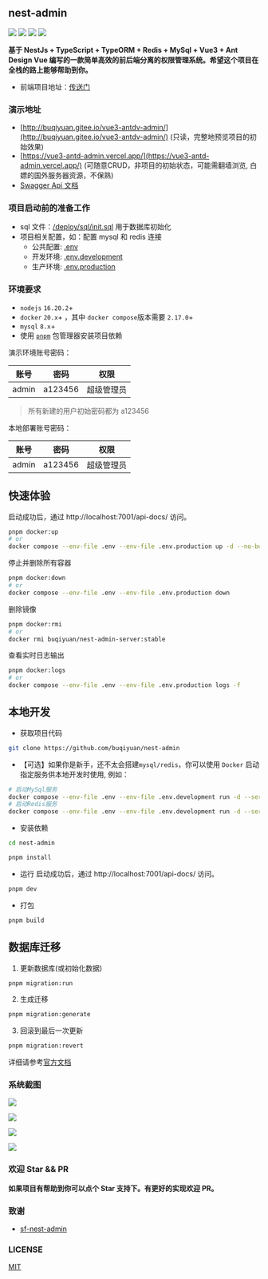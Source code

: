 ## nest-admin

![](https://img.shields.io/github/commit-activity/m/buqiyuan/nest-admin) ![](https://img.shields.io/github/license/buqiyuan/nest-admin) ![](https://img.shields.io/github/repo-size/buqiyuan/nest-admin) ![](https://img.shields.io/github/languages/top/buqiyuan/nest-admin)

**基于 NestJs + TypeScript + TypeORM + Redis + MySql + Vue3 + Ant Design Vue 编写的一款简单高效的前后端分离的权限管理系统。希望这个项目在全栈的路上能够帮助到你。**

- 前端项目地址：[传送门](https://github.com/buqiyuan/vue3-antdv-admin)

### 演示地址

- [http://buqiyuan.gitee.io/vue3-antdv-admin/](http://buqiyuan.gitee.io/vue3-antdv-admin/) (只读，完整地预览项目的初始效果)
- [https://vue3-antd-admin.vercel.app/](https://vue3-antd-admin.vercel.app/) (可随意CRUD，非项目的初始状态，可能需翻墙浏览, 白嫖的国外服务器资源，不保熟)
- [Swagger Api 文档](https://nest-api.buqiyuan.site/api-docs)

### 项目启动前的准备工作

- sql 文件：[/deploy/sql/init.sql](https://github.com/buqiyuan/nest-admin/tree/main/deploy/sql) 用于数据库初始化
- 项目相关配置，如：配置 mysql 和 redis 连接
  - 公共配置: [.env](https://github.com/buqiyuan/nest-admin/blob/main/.env)
  - 开发环境: [.env.development](https://github.com/buqiyuan/nest-admin/blob/main/.env.development)
  - 生产环境: [.env.production](https://github.com/buqiyuan/nest-admin/blob/main/.env.production)

### 环境要求
- `nodejs` `16.20.2`+
- `docker` `20.x`+ ，其中 `docker compose`版本需要 `2.17.0`+
- `mysql` `8.x`+
- 使用 [`pnpm`](https://pnpm.io/zh/) 包管理器安装项目依赖

演示环境账号密码：

|   账号    |  密码  |    权限    |
| :-------: | :----: | :--------: |
| admin | a123456 | 超级管理员 |

> 所有新建的用户初始密码都为 a123456

本地部署账号密码：

|   账号    |  密码  |    权限    |
| :-------: | :----: | :--------: |
| admin | a123456 | 超级管理员 |

## 快速体验

启动成功后，通过 http://localhost:7001/api-docs/ 访问。

```bash
pnpm docker:up
# or
docker compose --env-file .env --env-file .env.production up -d --no-build
```

停止并删除所有容器

```bash
pnpm docker:down
# or
docker compose --env-file .env --env-file .env.production down
```

删除镜像

```bash
pnpm docker:rmi
# or
docker rmi buqiyuan/nest-admin-server:stable
```

查看实时日志输出

```bash
pnpm docker:logs
# or
docker compose --env-file .env --env-file .env.production logs -f

```

## 本地开发

- 获取项目代码

```bash
git clone https://github.com/buqiyuan/nest-admin
```

- 【可选】如果你是新手，还不太会搭建`mysql/redis`，你可以使用 `Docker` 启动指定服务供本地开发时使用, 例如：

```bash
# 启动MySql服务
docker compose --env-file .env --env-file .env.development run -d --service-ports mysql
# 启动Redis服务
docker compose --env-file .env --env-file .env.development run -d --service-ports redis
```

- 安装依赖

```bash
cd nest-admin

pnpm install

```

- 运行
  启动成功后，通过 http://localhost:7001/api-docs/ 访问。

```bash
pnpm dev
```

- 打包

```bash
pnpm build
```

## 数据库迁移

1. 更新数据库(或初始化数据)
```bash
pnpm migration:run
```
2. 生成迁移
```bash
pnpm migration:generate
```
3. 回滚到最后一次更新
```bash
pnpm migration:revert
```
详细请参考[官方文档](https://typeorm.io/migrations)

### 系统截图

![](https://s1.ax1x.com/2021/12/11/oTi1nf.png)

![](https://s1.ax1x.com/2021/12/11/oTithj.png)

![](https://s1.ax1x.com/2021/12/11/oTirHU.png)

![](https://s1.ax1x.com/2021/12/11/oTia3n.png)

### 欢迎 Star && PR

**如果项目有帮助到你可以点个 Star 支持下。有更好的实现欢迎 PR。**

### 致谢

- [sf-nest-admin](https://github.com/hackycy/sf-nest-admin)

### LICENSE

[MIT](LICENSE)
